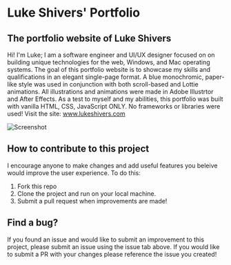 # Luke Shivers' Portfolio

## The portfolio website of Luke Shivers

Hi! I'm Luke; I am a software engineer and UI/UX designer focused on on 
building unique technologies for the web, Windows, and Mac operating systems. 
The goal of this portfolio website is to showcase my skills and qualifications
in an elegant single-page format. A blue monochromic, paper-like style was used
in conjunction with both scroll-based and Lottie animations. All illustrations 
and animations were made in Adobe Illustrtor and After Effects. As a test to myself 
and my abilities, this portfolio was built with vanilla HTML, CSS, JavaScript ONLY. 
No frameworks or libraries were used! Visit the site: 
<a href="www.lukeshivers.com">www.lukeshivers.com</a>

<img src="/wwwroot/assets/exampleView.png" alt="Screenshot"/>


## How to contribute to this project

I encourage anyone to make changes and add useful features you beleive would
improve the user experience. To do this:

1. Fork this repo
2. Clone the project and run on your local machine.
3. Submit a pull request when improvements are made!


## Find a bug?

If you found an issue and would like to submit an improvement to this project,
please submit an issue using the issue tab above. If you would like to submit a
PR with your changes please reference the issue you created!